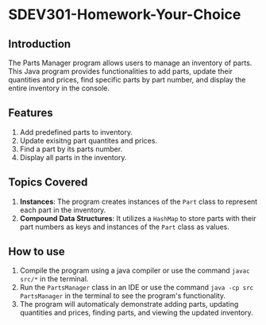 # SDEV301-Homework-Your-Choice

## Introduction
The Parts Manager program allows users to manage an inventory of parts. This Java program provides functionalities to add parts, update their quantities and prices, find specific parts by part number, and display the entire inventory in the console. 

## Features
1. Add predefined parts to inventory.
2. Update exisitng part quantites and prices.
3. Find a part by its parts number.
4. Display all parts in the inventory.

## Topics Covered
1. **Instances**: The program creates instances of the `Part` class to represent each part in the inventory.
2. **Compound Data Structures**: It utilizes a `HashMap` to store parts with their part numbers as keys and instances of the `Part` class as values.

## How to use 
1. Compile the program using a java compiler or use the command `javac src/*` in the terminal.
2. Run the `PartsManager` class in an IDE or use the command `java -cp src PartsManager` in the terminal to see the program's functionality. 
3. The program will automaticaly demonstrate adding parts, updating quantities and prices, finding parts, and viewing the updated inventory.